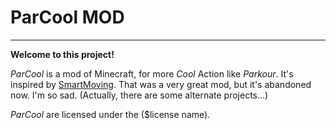 #  ParCool MOD

---

**Welcome to this project!**

*ParCool* is a mod of Minecraft, for more *Cool* Action like *Parkour*.
It's inspired by [SmartMoving](https://www.curseforge.com/minecraft/mc-mods/smart-moving).
That was a very great mod, but it's abandoned now. I'm so sad.
(Actually, there are some alternate projects...)


*ParCool* are licensed under the ($license name).
